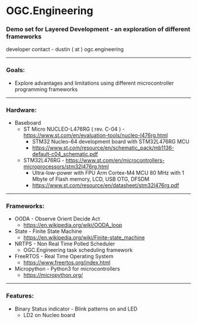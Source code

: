 # OGC.Engineering
### Demo set for Layered Development - an exploration of different frameworks
developer contact - dustin ( at ) ogc.engineering

---

### Goals:
* Explore advantages and limitations using different microcontroller programming frameworks

---

### Hardware:
* Baseboard
    - ST Micro NUCLEO-L476RG ( rev. C-04 ) - https://www.st.com/en/evaluation-tools/nucleo-l476rg.html
        * STM32 Nucleo-64 development board with STM32L476RG MCU
        * https://www.st.com/resource/en/schematic_pack/mb1136-default-c04_schematic.pdf
    - STM32L476RG - https://www.st.com/en/microcontrollers-microprocessors/stm32l476rg.html
        * Ultra-low-power with FPU Arm Cortex-M4 MCU 80 MHz with 1 Mbyte of Flash memory, LCD, USB OTG, DFSDM
        * https://www.st.com/resource/en/datasheet/stm32l476rg.pdf
---

### Frameworks:
* OODA - Observe Orient Decide Act
    - https://en.wikipedia.org/wiki/OODA_loop
* State - Finite State Machine
    - https://en.wikipedia.org/wiki/Finite-state_machine
* NRTPS - Non Real Time Polled Scheduler
    - OGC.Engineering task scheduling framework
* FreeRTOS - Real Time Operating System
    - https://www.freertos.org/index.html
* Micropython - Python3 for microcontrollers
    - https://micropython.org/

---

### Features:
* Binary Status indicator - Blink patterns on and LED
    - LD2 on Nucleo board
